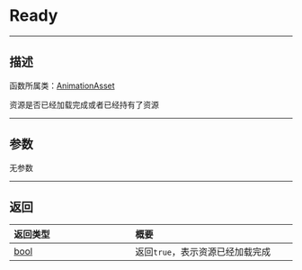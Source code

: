 # Ready
-----------------------------------------------------------------------------------------
## 描述

函数所属类：[AnimationAsset](/Api/Class/Animation/SandboxAnimationAsset.md)

资源是否已经加载完成或者已经持有了资源

-----------------------------------------------------------------------------------------
## 参数

无参数

-----------------------------------------------------------------------------------------
## 返回

|<div style="width:200px">**返回类型**</div>|<div style="width:800px">**概要**</div>|
|:---|:---|
|[bool](/Api/DataType/Bool.md)|返回`true`，表示资源已经加载完成|